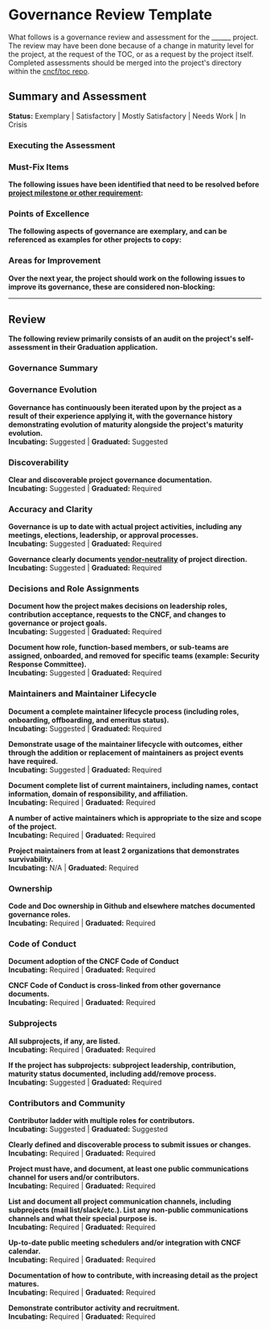 # Governance Review Template

What follows is a governance review and assessment for the ______ project. The
review may have been done because of a change in maturity level for the project,
at the request of the TOC, or as a request by the project itself. Completed
assessments should be merged into the project's directory within the
[cncf/toc repo](https://github.com/cncf/toc/tree/main/projects).

## Summary and Assessment


**Status:** Exemplary | Satisfactory | Mostly Satisfactory | Needs Work | In Crisis


### Executing the Assessment


### Must-Fix Items

**The following issues have been identified that need to be resolved before
[project milestone or other requirement]:**



### Points of Excellence

**The following aspects of governance are exemplary, and can be referenced as
examples for other projects to copy:**



### Areas for Improvement

**Over the next year, the project should work on the following issues to improve
its governance, these are considered non-blocking:**



---

## Review

**The following review primarily consists of an audit on the project's
self-assessment in their Graduation application.**


### Governance Summary


### Governance Evolution

**Governance has continuously been iterated upon by the project as a result of
their experience applying it, with the governance history demonstrating
evolution of maturity alongside the project's maturity evolution.**
<br>
**Incubating:** Suggested | **Graduated:** Suggested


### Discoverability

**Clear and discoverable project governance documentation.**
<br>
**Incubating:** Suggested | **Graduated:** Required



### Accuracy and Clarity

**Governance is up to date with actual project activities, including any
meetings, elections, leadership, or approval processes.**
<br>
**Incubating:** Suggested | **Graduated:** Required


**Governance clearly documents [vendor-neutrality] of project direction.**
<br>
**Incubating:** Suggested | **Graduated:** Required



### Decisions and Role Assignments

**Document how the project makes decisions on leadership roles, contribution
acceptance, requests to the CNCF, and changes to governance or project goals.**
<br>
**Incubating:** Suggested | **Graduated:** Required


**Document how role, function-based members, or sub-teams are assigned,
onboarded, and removed for specific teams (example: Security Response
Committee).**
<br>
**Incubating:** Suggested | **Graduated:** Required



### Maintainers and Maintainer Lifecycle

**Document a complete maintainer lifecycle process (including roles, onboarding,
offboarding, and emeritus status).**
<br>
**Incubating:** Suggested | **Graduated:** Required


**Demonstrate usage of the maintainer lifecycle with outcomes, either through
the addition or replacement of maintainers as project events have required.**
<br>
**Incubating:** Suggested | **Graduated:** Required


**Document complete list of current maintainers, including names, contact
information, domain of responsibility, and affiliation.**
<br>
**Incubating:** Required | **Graduated:** Required


**A number of active maintainers which is appropriate to the size and scope of
the project.**
<br>
**Incubating:** Required | **Graduated:** Required


**Project maintainers from at least 2 organizations that demonstrates
survivability.**
<br>
**Incubating:** N/A | **Graduated:** Required



### Ownership

**Code and Doc ownership in Github and elsewhere matches documented governance
roles.**
<br>
**Incubating:** Required | **Graduated:** Required



### Code of Conduct

**Document adoption of the CNCF Code of Conduct**
<br>
**Incubating:** Required | **Graduated:** Required


**CNCF Code of Conduct is cross-linked from other governance documents.**
<br>
**Incubating:** Required | **Graduated:** Required



### Subprojects

**All subprojects, if any, are listed.**
<br>
**Incubating:** Required | **Graduated:** Required


**If the project has subprojects: subproject leadership, contribution, maturity
status documented, including add/remove process.**
<br>
**Incubating:** Suggested | **Graduated:** Required



### Contributors and Community

**Contributor ladder with multiple roles for contributors.**
<br>
**Incubating:** Suggested | **Graduated:** Suggested


**Clearly defined and discoverable process to submit issues or changes.**
<br>
**Incubating:** Required | **Graduated:** Required


**Project must have, and document, at least one public communications channel
for users and/or contributors.**
<br>
**Incubating:** Required | **Graduated:** Required


**List and document all project communication channels, including subprojects
(mail list/slack/etc.). List any non-public communications channels and what
their special purpose is.**
<br>
**Incubating:** Required | **Graduated:** Required


**Up-to-date public meeting schedulers and/or integration with CNCF calendar.**
<br>
**Incubating:** Required | **Graduated:** Required


**Documentation of how to contribute, with increasing detail as the project
matures.**
<br>
**Incubating:** Required | **Graduated:** Required


**Demonstrate contributor activity and recruitment.**
<br>
**Incubating:** Required | **Graduated:** Required


[project milestone or other requirement]: https://github.com/cncf/toc/tree/main/process#how-to-apply-to-move-levels
[vendor-neutrality]: https://contribute.cncf.io/maintainers/community/vendor-neutrality/
